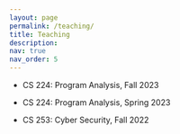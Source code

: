 ```yaml
---
layout: page
permalink: /teaching/
title: Teaching
description:
nav: true
nav_order: 5
---
```

<!-- 
For now, this page is assumed to be a static description of your courses. You can convert it to a collection similar to `_projects/` so that you can have a dedicated page for each course.

Organize your courses by years, topics, or universities, however you like! -->
* CS 224: Program Analysis, Fall 2023

* CS 224: Program Analysis, Spring 2023
* CS 253: Cyber Security, Fall 2022